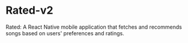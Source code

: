 # Rated-v2
Rated: A React Native mobile application that fetches and recommends songs based on users' preferences and ratings.

